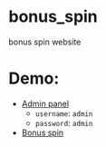 # bonus_spin
bonus spin website
# Demo:
- [Admin panel](https://spinarcade.000webhostapp.com/admin/)
  - `username`: `admin`
  - `password`: `admin`
- [Bonus spin](https://spinarcade.000webhostapp.com)
